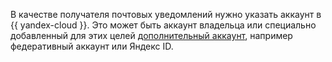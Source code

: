 В качестве получателя почтовых уведомлений нужно указать аккаунт в {{ yandex-cloud }}. Это может быть аккаунт владельца или специально добавленный для этих целей [дополнительный аккаунт](../../iam/concepts/index.md#accounts), например федеративный аккаунт или Яндекс ID.
